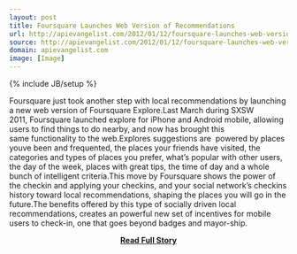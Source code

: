 ```yaml
---
layout: post
title: Foursquare Launches Web Version of Recommendations
url: http://apievangelist.com/2012/01/12/foursquare-launches-web-version-of-recommendations/
source: http://apievangelist.com/2012/01/12/foursquare-launches-web-version-of-recommendations/
domain: apievangelist.com
image: [Image]
---
```

{% include JB/setup %}<p>Foursquare just&nbsp;took another step with local recommendations&nbsp;by launching a new web version of&nbsp;Foursquare Explore.Last March during SXSW 2011,&nbsp;Foursquare launched&nbsp;explore for&nbsp;iPhone and Android mobile, allowing users to find things to do nearby, and now has brought this same&nbsp;functionality&nbsp;to the web.Explores suggestions are &nbsp;powered by places youve been and frequented, the places your friends have visited, the categories and types of places you prefer, what&rsquo;s popular with other users, the day of the week, places with great tips, the time of day and a whole bunch of intelligent criteria.This move by Foursquare shows the power of the checkin and applying your checkins, and your social network&rsquo;s checkins history toward local recommendations, shaping the&nbsp;places&nbsp;you will go in the future.The benefits offered by this type of socially driven local recommendations, creates an powerful new set of incentives for mobile users to check-in, one that goes beyond badges and mayor-ship.</p>
<center><p><a href="http://apievangelist.com/2012/01/12/foursquare-launches-web-version-of-recommendations/" style='padding:25px; font-sze:18px; font-weight: bold;'>Read Full Story</a></p></center>
